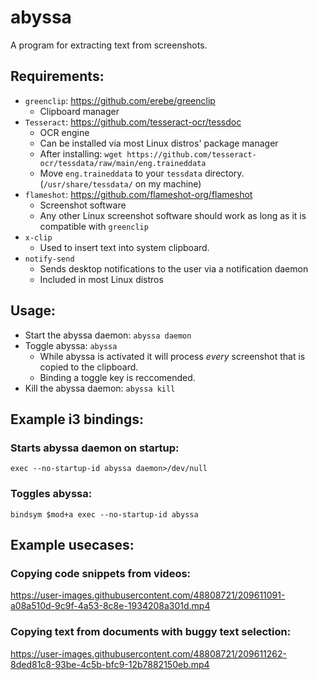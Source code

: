 # abyssa

A program for extracting text from screenshots.

## Requirements:
- `greenclip`: https://github.com/erebe/greenclip
    - Clipboard manager
- `Tesseract`: https://github.com/tesseract-ocr/tessdoc
    - OCR engine
    - Can be installed via most Linux distros' package manager
    - After installing: `wget https://github.com/tesseract-ocr/tessdata/raw/main/eng.traineddata` 
    - Move `eng.traineddata` to your `tessdata` directory. (`/usr/share/tessdata/` on my machine)
- `flameshot`: https://github.com/flameshot-org/flameshot
    - Screenshot software
    - Any other Linux screenshot software should work as long as it is compatible with `greenclip`
- `x-clip`
    - Used to insert text into system clipboard.
- `notify-send` 
    - Sends desktop notifications to the user via a notification daemon
    - Included in most Linux distros

## Usage:
- Start the abyssa daemon: `abyssa daemon`
- Toggle abyssa: `abyssa`
    - While abyssa is activated it will process *every* screenshot that is copied to the clipboard.
    - Binding a toggle key is reccomended.
- Kill the abyssa daemon: `abyssa kill`

## Example i3 bindings:

### Starts abyssa daemon on startup:
`exec --no-startup-id abyssa daemon>/dev/null`

### Toggles abyssa:
`bindsym $mod+a	exec --no-startup-id abyssa`

## Example usecases:

### Copying code snippets from videos:

https://user-images.githubusercontent.com/48808721/209611091-a08a510d-9c9f-4a53-8c8e-1934208a301d.mp4

### Copying text from documents with buggy text selection:

https://user-images.githubusercontent.com/48808721/209611262-8ded81c8-93be-4c5b-bfc9-12b7882150eb.mp4

